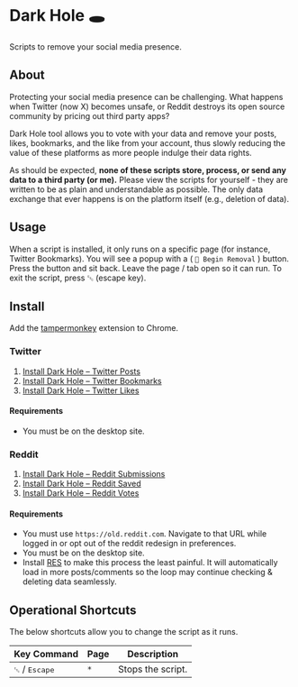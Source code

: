 # Dark Hole 🕳

Scripts to remove your social media presence.

## About

Protecting your social media presence can be challenging. What happens when Twitter (now X) becomes unsafe, or Reddit destroys its open source community by pricing out third party apps?

Dark Hole tool allows you to vote with your data and remove your posts, likes, bookmarks, and the like from your account, thus slowly reducing the value of these platforms as more people indulge their data rights.

As should be expected, **none of these scripts store, process, or send any data to a third party (or me).** Please view the scripts for yourself - they are written to be as plain and understandable as possible. The only data exchange that ever happens is on the platform itself (e.g., deletion of data).

## Usage

When a script is installed, it only runs on a specific page (for instance, Twitter Bookmarks). You will see a popup with a ( `🧹 Begin Removal` ) button. Press the button and sit back. Leave the page / tab open so it can run. To exit the script, press <kbd>␛</kbd> (escape key).

## Install

Add the [tampermonkey](https://chrome.google.com/webstore/detail/tampermonkey/dhdgffkkebhmkfjojejmpbldmpobfkfo) extension to Chrome.

### Twitter

1. [Install Dark Hole – Twitter Posts](https://github.com/geotrev/dark-hole/raw/main/dist/posts.user.js)
2. [Install Dark Hole – Twitter Bookmarks](https://github.com/geotrev/dark-hole/raw/main/dist/bookmarks.user.js)
3. [Install Dark Hole – Twitter Likes](https://github.com/geotrev/dark-hole/raw/main/dist/likes.user.js)

#### Requirements

- You must be on the desktop site.

### Reddit

1. [Install Dark Hole – Reddit Submissions](https://github.com/geotrev/dark-hole/raw/main/dist/submissions.user.js)
2. [Install Dark Hole – Reddit Saved](https://github.com/geotrev/dark-hole/raw/main/dist/saved.user.js)
3. [Install Dark Hole – Reddit Votes](https://github.com/geotrev/dark-hole/raw/main/dist/votes.user.js)

#### Requirements

- You must use `https://old.reddit.com`. Navigate to that URL while logged in or opt out of the reddit redesign in preferences.
- You must be on the desktop site.
- Install [RES](https://redditenhancementsuite.com/) to make this process the least painful. It will automatically load in more posts/comments so the loop may continue checking & deleting data seamlessly.

## Operational Shortcuts

The below shortcuts allow you to change the script as it runs.

| Key Command                      | Page | Description       |
| -------------------------------- | ---- | ----------------- |
| <kbd>␛</kbd> / <kbd>Escape</kbd> | `*`  | Stops the script. |
